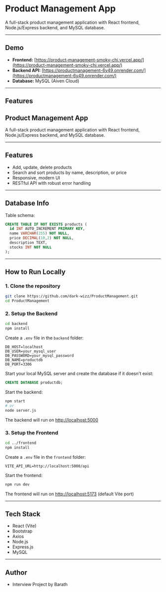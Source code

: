 # Product Management App

A full-stack product management application with React frontend, Node.js/Express backend, and MySQL database.

---

## Demo

- **Frontend:** [https://product-management-smoky-chi.vercel.app/](https://product-management-smoky-chi.vercel.app/)
- **Backend API:** [https://productmanagement-6y49.onrender.com/](https://productmanagement-6y49.onrender.com/)
- **Database:** MySQL (Aiven Cloud)

---

## Features
## Product Management App

A full-stack product management application with React frontend, Node.js/Express backend, and MySQL database.

---

## Features

- Add, update, delete products
- Search and sort products by name, description, or price
- Responsive, modern UI
- RESTful API with robust error handling

---

## Database Info

Table schema:
```sql
CREATE TABLE IF NOT EXISTS products (
  id INT AUTO_INCREMENT PRIMARY KEY,
  name VARCHAR(255) NOT NULL,
  price DECIMAL(10,2) NOT NULL,
  description TEXT,
  stocks INT NOT NULL
);
```

---

## How to Run Locally

### 1. Clone the repository
```bash
git clone https://github.com/dark-wizz/ProductManagement.git
cd ProductManagement
```

### 2. Setup the Backend
```bash
cd backend
npm install
```

Create a `.env` file in the `backend` folder:
```
DB_HOST=localhost
DB_USER=your_mysql_user
DB_PASSWORD=your_mysql_password
DB_NAME=productdb
DB_PORT=3306
```

Start your local MySQL server and create the database if it doesn't exist:
```sql
CREATE DATABASE productdb;
```

Start the backend:
```bash
npm start
# or
node server.js
```

The backend will run on [http://localhost:5000](http://localhost:5000)

### 3. Setup the Frontend
```bash
cd ../frontend
npm install
```

Create a `.env` file in the `frontend` folder:
```
VITE_API_URL=http://localhost:5000/api
```

Start the frontend:
```bash
npm run dev
```

The frontend will run on [http://localhost:5173](http://localhost:5173) (default Vite port)

---

## Tech Stack
- React (Vite)
- Bootstrap
- Axios
- Node.js
- Express.js
- MySQL

---

## Author
- Interview Project by Barath
